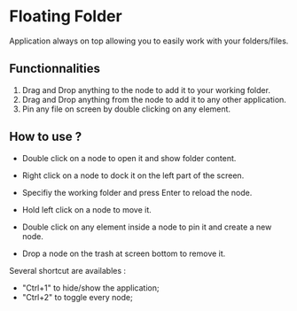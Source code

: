 # Floating Folder

Application always on top allowing you to easily work with your folders/files. 

## Functionnalities

1. Drag and Drop anything to the node to add it to your working folder.
2. Drag and Drop anything from the node to add it to any other application.
3. Pin any file on screen by double clicking on any element.

## How to use ?

* Double click on a node to open it and show folder content.

* Right click on a node to dock it on the left part of the screen.

* Specifiy the working folder and press Enter to reload the node.

* Hold left click on a node to move it.
 
* Double click on any element inside a node to pin it and create a new node.

* Drop a node on the trash at screen bottom to remove it.


Several shortcut are availables :
  - "Ctrl+1" to hide/show the application;
  - "Ctrl+2" to toggle every node;
 
 
